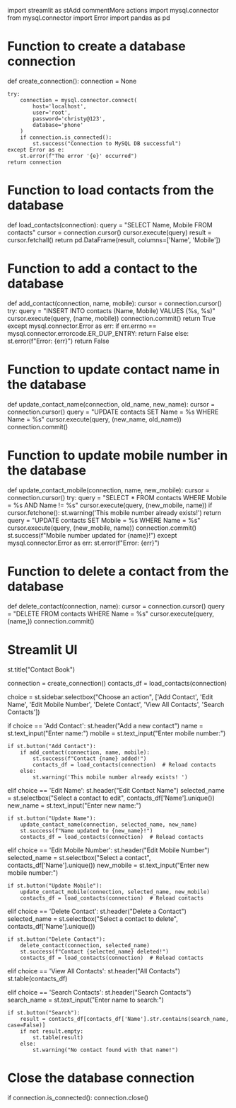 import streamlit as stAdd commentMore actions
import mysql.connector
from mysql.connector import Error
import pandas as pd


# Function to create a database connection
def create_connection():
    connection = None
    
    try:
        connection = mysql.connector.connect(
            host='localhost',
            user='root',
            password='christy@123',
            database='phone'
        )
        if connection.is_connected():
            st.success("Connection to MySQL DB successful")
    except Error as e:
        st.error(f"The error '{e}' occurred")
    return connection


# Function to load contacts from the database
def load_contacts(connection):
    query = "SELECT Name, Mobile FROM contacts"
    cursor = connection.cursor()
    cursor.execute(query)
    result = cursor.fetchall()
    return pd.DataFrame(result, columns=['Name', 'Mobile'])


# Function to add a contact to the database
def add_contact(connection, name, mobile):
    cursor = connection.cursor()
    try:
        query = "INSERT INTO contacts (Name, Mobile) VALUES (%s, %s)"
        cursor.execute(query, (name, mobile))
        connection.commit()
        return True
    except mysql.connector.Error as err:
        if err.errno == mysql.connector.errorcode.ER_DUP_ENTRY:
            return False
        else:
            st.error(f"Error: {err}")
            return False


# Function to update contact name in the database
def update_contact_name(connection, old_name, new_name):
    cursor = connection.cursor()
    query = "UPDATE contacts SET Name = %s WHERE Name = %s"
    cursor.execute(query, (new_name, old_name))
    connection.commit()


# Function to update mobile number in the database
def update_contact_mobile(connection, name, new_mobile):
    cursor = connection.cursor()
    try:
        query = "SELECT * FROM contacts WHERE Mobile = %s AND Name != %s"
        cursor.execute(query, (new_mobile, name))
        if cursor.fetchone():
            st.warning('This mobile number already exists!')
            return
        query = "UPDATE contacts SET Mobile = %s WHERE Name = %s"
        cursor.execute(query, (new_mobile, name))
        connection.commit()
        st.success(f"Mobile number updated for {name}!")
    except mysql.connector.Error as err:
        st.error(f"Error: {err}")



# Function to delete a contact from the database
def delete_contact(connection, name):
    cursor = connection.cursor()
    query = "DELETE FROM contacts WHERE Name = %s"
    cursor.execute(query, (name,))
    connection.commit()


# Streamlit UI
st.title("Contact Book")

connection = create_connection()
contacts_df = load_contacts(connection)

choice = st.sidebar.selectbox("Choose an action",
                              ['Add Contact', 'Edit Name', 'Edit Mobile Number', 'Delete Contact', 'View All Contacts',
                               'Search Contacts'])

if choice == 'Add Contact':
    st.header("Add a new contact")
    name = st.text_input("Enter name:")
    mobile = st.text_input("Enter mobile number:")

    if st.button("Add Contact"):
        if add_contact(connection, name, mobile):
            st.success(f"Contact {name} added!")
            contacts_df = load_contacts(connection)  # Reload contacts
        else:
            st.warning('This mobile number already exists! ')

elif choice == 'Edit Name':
    st.header("Edit Contact Name")
    selected_name = st.selectbox("Select a contact to edit", contacts_df['Name'].unique())
    new_name = st.text_input("Enter new name:")

    if st.button("Update Name"):
        update_contact_name(connection, selected_name, new_name)
        st.success(f"Name updated to {new_name}!")
        contacts_df = load_contacts(connection)  # Reload contacts

elif choice == 'Edit Mobile Number':
    st.header("Edit Mobile Number")
    selected_name = st.selectbox("Select a contact", contacts_df['Name'].unique())
    new_mobile = st.text_input("Enter new mobile number:")

    if st.button("Update Mobile"):
        update_contact_mobile(connection, selected_name, new_mobile)
        contacts_df = load_contacts(connection)  # Reload contacts

elif choice == 'Delete Contact':
    st.header("Delete a Contact")
    selected_name = st.selectbox("Select a contact to delete", contacts_df['Name'].unique())

    if st.button("Delete Contact"):
        delete_contact(connection, selected_name)
        st.success(f"Contact {selected_name} deleted!")
        contacts_df = load_contacts(connection)  # Reload contacts

elif choice == 'View All Contacts':
    st.header("All Contacts")
    st.table(contacts_df)

elif choice == 'Search Contacts':
    st.header("Search Contacts")
    search_name = st.text_input("Enter name to search:")

    if st.button("Search"):
        result = contacts_df[contacts_df['Name'].str.contains(search_name, case=False)]
        if not result.empty:
            st.table(result)
        else:
            st.warning("No contact found with that name!")

# Close the database connection
if connection.is_connected():
    connection.close()
